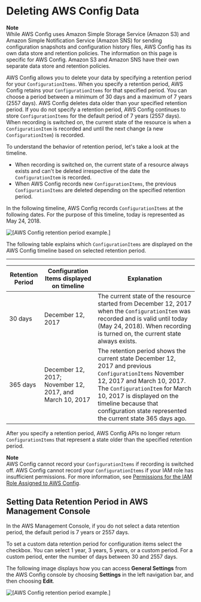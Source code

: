 # Deleting AWS Config Data<a name="delete-config-data-with-retention-period"></a>

**Note**  
While AWS Config uses Amazon Simple Storage Service \(Amazon S3\) and Amazon Simple Notification Service \(Amazon SNS\) for sending configuration snapshots and configuration history files, AWS Config has its own data store and retention policies\. The information on this page is specific for AWS Config\. Amazon S3 and Amazon SNS have their own separate data store and retention policies\.

AWS Config allows you to delete your data by specifying a retention period for your `ConfigurationItems`\. When you specify a retention period, AWS Config retains your `ConfigurationItems` for that specified period\. You can choose a period between a minimum of 30 days and a maximum of 7 years \(2557 days\)\. AWS Config deletes data older than your specified retention period\. If you do not specify a retention period, AWS Config continues to store `ConfigurationItems` for the default period of 7 years \(2557 days\)\. When recording is switched on, the current state of the resource is when a `ConfigurationItem` is recorded and until the next change \(a new `ConfigurationItem`\) is recorded\.

To understand the behavior of retention period, let's take a look at the timeline\.
+ When recording is switched on, the current state of a resource always exists and can't be deleted irrespective of the date the `ConfigurationItem` is recorded\.
+ When AWS Config records new `ConfigurationItems`, the previous `ConfigurationItems` are deleted depending on the specified retention period\.

In the following timeline, AWS Config records `ConfigurationItems` at the following dates\. For the purpose of this timeline, today is represented as May 24, 2018\.

![\[AWS Config retention period example.\]](http://docs.aws.amazon.com/config/latest/developerguide/images/retention-period-timeline.png)

The following table explains which `ConfigurationItems` are displayed on the AWS Config timeline based on selected retention period\.


****  

| Retention Period | Configuration Items displayed on timeline | Explanation | 
| --- | --- | --- | 
| 30 days | December 12, 2017 | The current state of the resource started from December 12, 2017 when the `ConfigurationItem` was recorded and is valid until today \(May 24, 2018\)\. When recording is turned on, the current state always exists\. | 
| 365 days | December 12, 2017; November 12, 2017, and March 10, 2017 | The retention period shows the current state December 12, 2017 and previous `ConfigurationItems` November 12, 2017 and March 10, 2017\.  The `ConfigurationItem` for March 10, 2017 is displayed on the timeline because that configuration state represented the current state 365 days ago\.   | 

After you specify a retention period, AWS Config APIs no longer return `ConfigurationItems` that represent a state older than the specified retention period\. 

**Note**  
AWS Config cannot record your `ConfigurationItems` if recording is switched off\.
AWS Config cannot record your `ConfigurationItems` if your IAM role has insufficient permissions\. For more information, see [Permissions for the IAM Role Assigned to AWS Config](https://docs.aws.amazon.com/config/latest/developerguide/iamrole-permissions.html)\.

## Setting Data Retention Period in AWS Management Console<a name="delete-config-data-with-retention-period-console"></a>

In the AWS Management Console, if you do not select a data retention period, the default period is 7 years or 2557 days\.

To set a custom data retention period for configuration items select the checkbox\. You can select 1 year, 3 years, 5 years, or a custom period\. For a custom period, enter the number of days between 30 and 2557 days\.

The following image displays how you can access **General Settings** from the AWS Config console by choosing **Settings** in the left navigation bar, and then choosing **Edit**\.

![\[AWS Config retention period example.\]](http://docs.aws.amazon.com/config/latest/developerguide/images/retention-period-console.png)